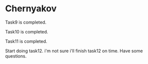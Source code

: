 # Chernyakov
Task9 is completed.


Task10 is completed.


Task11 is completed.


Start doing task12. i'm not sure i'll finish task12 on time. Have some questions.
